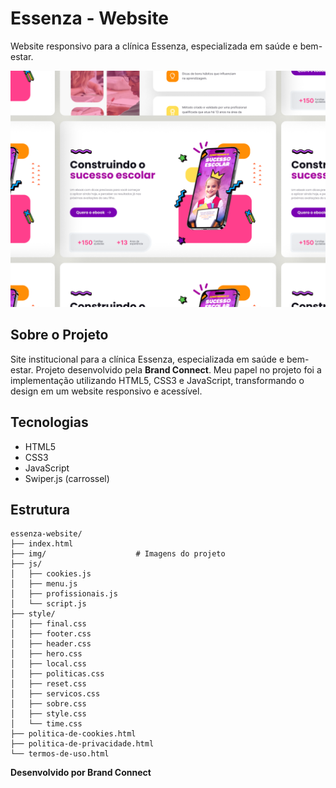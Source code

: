 # Essenza - Website

Website responsivo para a clínica Essenza, especializada em saúde e bem-estar.

![](https://raw.githubusercontent.com/edsondiasjunior/sucessoescolar/refs/heads/main/public/mockup_desktop.png)

## Sobre o Projeto

Site institucional para a clínica Essenza, especializada em saúde e bem-estar. Projeto desenvolvido pela **Brand Connect**. Meu papel no projeto foi a implementação utilizando HTML5, CSS3 e JavaScript, transformando o design em um website responsivo e acessível.

## Tecnologias

- HTML5
- CSS3
- JavaScript
- Swiper.js (carrossel)

## Estrutura

```
essenza-website/
├── index.html
├── img/                    # Imagens do projeto
├── js/
│   ├── cookies.js
│   ├── menu.js
│   ├── profissionais.js
│   └── script.js
├── style/
│   ├── final.css
│   ├── footer.css
│   ├── header.css
│   ├── hero.css
│   ├── local.css
│   ├── politicas.css
│   ├── reset.css
│   ├── servicos.css
│   ├── sobre.css
│   ├── style.css
│   └── time.css
├── politica-de-cookies.html
├── politica-de-privacidade.html
└── termos-de-uso.html
```

**Desenvolvido por Brand Connect**
